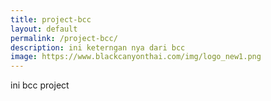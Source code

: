 ```yaml
---
title: project-bcc
layout: default
permalink: /project-bcc/
description: ini keterngan nya dari bcc
image: https://www.blackcanyonthai.com/img/logo_new1.png
---
```


ini bcc project